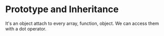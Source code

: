 # Prototype and Inheritance 

It's an object attach to every array, function, object. We can access them with a dot operator. 



